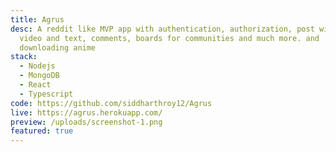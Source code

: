 ```yaml
---
title: Agrus
desc: A reddit like MVP app with authentication, authorization, post with image,
  video and text, comments, boards for communities and much more. and
  downloading anime
stack:
  - Nodejs
  - MongoDB
  - React
  - Typescript
code: https://github.com/siddharthroy12/Agrus
live: https://agrus.herokuapp.com/
preview: /uploads/screenshot-1.png
featured: true
---
```

